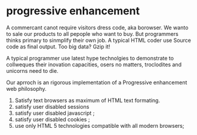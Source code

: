 # progressive enhancement
A commercant canot require visitors dress code, aka borowser.
We wanto to sale our products to all pepople who want to buy.
But programmers thinks primary to sinmplify their own job. A typical HTML coder use Source code as final output. Too big data? Gzip it!

A typical programmer use latest hype technolgies to demonstrate to collweques their inovation capacities, osers no matters, troclodites and unicorns need to die.

Our aprroch is an rigorous implementation of a Progressive enhancement web philosophy.

1. Satisfy text browsers as maximum of HTML text formating.
1. satisfy user disabled sessions
1. satisfy user disabled javascript ;
1. satisfy user disabled cookies ;
1. use only HTML 5 technologies compatible with all modern browsers;
